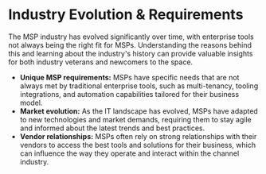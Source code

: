 # Industry Evolution & Requirements

The MSP industry has evolved significantly over time, with enterprise tools not always being the right fit for MSPs. Understanding the reasons behind this and learning about the industry's history can provide valuable insights for both industry veterans and newcomers to the space.

* **Unique MSP requirements:** MSPs have specific needs that are not always met by traditional enterprise tools, such as multi-tenancy, tooling integrations, and automation capabilities tailored for their business model.
* **Market evolution:** As the IT landscape has evolved, MSPs have adapted to new technologies and market demands, requiring them to stay agile and informed about the latest trends and best practices.
* **Vendor relationships:** MSPs often rely on strong relationships with their vendors to access the best tools and solutions for their business, which can influence the way they operate and interact within the channel industry.
